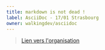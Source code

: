 ```yaml
---
title: markdown is not dead !
label: AsciiDoc - 17/01 Strasbourg
owner: walkingdev/asciidoc
---
```


> [Lien vers l'organisation](http://github.com/walkingdev)
